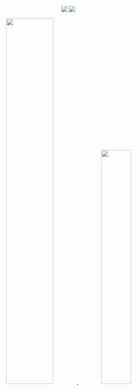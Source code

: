<p align="center">
    <img src="https://komarev.com/ghpvc/?username=t109368015&label=Visitors&color=0e75b6&style=flat"/>
    <img src="https://img.shields.io/github/followers/t109368015?label=Followers">
</p>

<div align="center">
  <a href="https://www.github.com/t109368015" target="blank">
    <img width=50% src="https://github-readme-stats.vercel.app/api?username=t109368015&include_all_commits=true&count_private=true&title_color=FFFFFF&text_color=FFFFFF&hide_border=true&border_radius=15&icon_color=FFFFFF&bg_color=FFFFFF,243949,23272D" />
    <img width=40% src="https://github-readme-stats.vercel.app/api/top-langs/?username=t109368015&layout=compact&include_all_commits=true&count_private=true&title_color=FFFFFF&text_color=FFFFFF&hide_border=true&border_radius=15&icon_color=FFFFFF&bg_color=FFFFFF,23272D,243949&">
  </a>
</div>
